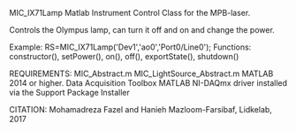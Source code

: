
MIC_IX71Lamp Matlab Instrument Control Class for the MPB-laser.

Controls the Olympus lamp, can turn it off and on and change the
power.

Example: RS=MIC_IX71Lamp('Dev1','ao0','Port0/Line0');
Functions: constructor(), setPower(), on(), off(), exportState(),
shutdown()

REQUIREMENTS:
MIC_Abstract.m
MIC_LightSource_Abstract.m
MATLAB 2014 or higher.
Data Acquisition Toolbox
MATLAB NI-DAQmx driver installed via the Support Package Installer

CITATION:
Mohamadreza Fazel and Hanieh Mazloom-Farsibaf, Lidkelab, 2017
